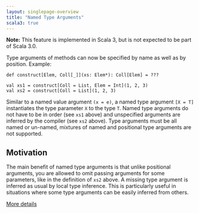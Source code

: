 ```yaml
---
layout: singlepage-overview
title: "Named Type Arguments"
scala3: true
---
```


<!-- THIS FILE HAS BEEN GENERATED BY SCALADOC PREPROCESSOR. NOTE THAT ANY CHANGES TO THIS FILE CAN BE OVERRIDEN IN THE FUTURE -->

**Note:** This feature is implemented in Scala 3, but is not expected to be part of Scala 3.0.

Type arguments of methods can now be specified by name as well as by position. Example:

<div class="snippet" ><div class="buttons"></div><pre><code class="language-scala"><span id="0" class="" >def construct[Elem, Coll[_]](xs: Elem*): Coll[Elem] = ???
</span><span id="1" class="" >
</span><span id="2" class="" >val xs1 = construct[Coll = List, Elem = Int](1, 2, 3)
</span><span id="3" class="" >val xs2 = construct[Coll = List](1, 2, 3)
</span></code></pre></div>

Similar to a named value argument `(x = e)`, a named type argument
`[X = T]` instantiates the type parameter `X` to the type `T`.
Named type arguments do not have to be in order (see `xs1` above) and
unspecified arguments are inferred by the compiler (see `xs2` above).
Type arguments must be all named or un-named, mixtures of named and
positional type arguments are not supported.

## Motivation

The main benefit of named type arguments is that unlike positional arguments,
you are allowed to omit passing arguments for some parameters, like in the
definition of `xs2` above. A missing type argument is inferred as usual by
local type inference. This is particularly useful in situations where some type
arguments can be easily inferred from others.

[More details](./named-typeargs-spec.md)
